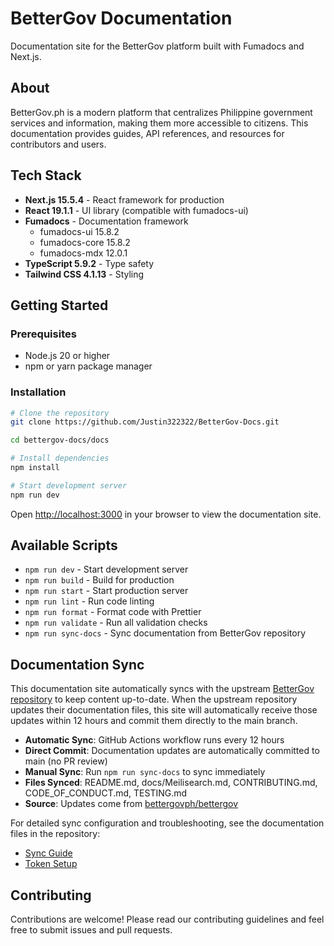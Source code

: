 # BetterGov Documentation

Documentation site for the BetterGov platform built with Fumadocs and Next.js.

<!-- Test comment for CodeRabbit PR review -->

## About

BetterGov.ph is a modern platform that centralizes Philippine government services and information,
making them more accessible to citizens. This documentation provides guides, API references, and
resources for contributors and users.

## Tech Stack

- **Next.js 15.5.4** - React framework for production
- **React 19.1.1** - UI library (compatible with fumadocs-ui)
- **Fumadocs** - Documentation framework
  - fumadocs-ui 15.8.2
  - fumadocs-core 15.8.2
  - fumadocs-mdx 12.0.1
- **TypeScript 5.9.2** - Type safety
- **Tailwind CSS 4.1.13** - Styling

## Getting Started

### Prerequisites

- Node.js 20 or higher
- npm or yarn package manager

### Installation

```bash
# Clone the repository
git clone https://github.com/Justin322322/BetterGov-Docs.git

cd bettergov-docs/docs

# Install dependencies
npm install

# Start development server
npm run dev
```

Open [http://localhost:3000](http://localhost:3000) in your browser to view the documentation site.

## Available Scripts

- `npm run dev` - Start development server
- `npm run build` - Build for production
- `npm run start` - Start production server
- `npm run lint` - Run code linting
- `npm run format` - Format code with Prettier
- `npm run validate` - Run all validation checks
- `npm run sync-docs` - Sync documentation from BetterGov repository

## Documentation Sync

This documentation site automatically syncs with the upstream
[BetterGov repository](https://github.com/bettergovph/bettergov) to keep content up-to-date. When
the upstream repository updates their documentation files, this site will automatically receive
those updates within 12 hours and commit them directly to the main branch.

- **Automatic Sync**: GitHub Actions workflow runs every 12 hours
- **Direct Commit**: Documentation updates are automatically committed to main (no PR review)
- **Manual Sync**: Run `npm run sync-docs` to sync immediately
- **Files Synced**: README.md, docs/Meilisearch.md, CONTRIBUTING.md, CODE_OF_CONDUCT.md, TESTING.md
- **Source**: Updates come from [bettergovph/bettergov](https://github.com/bettergovph/bettergov)

For detailed sync configuration and troubleshooting, see the documentation files in the repository:

- [Sync Guide](content/docs/sync-guide.mdx)
- [Token Setup](content/docs/token-setup.mdx)

## Contributing

Contributions are welcome! Please read our contributing guidelines and feel free to submit issues
and pull requests.

